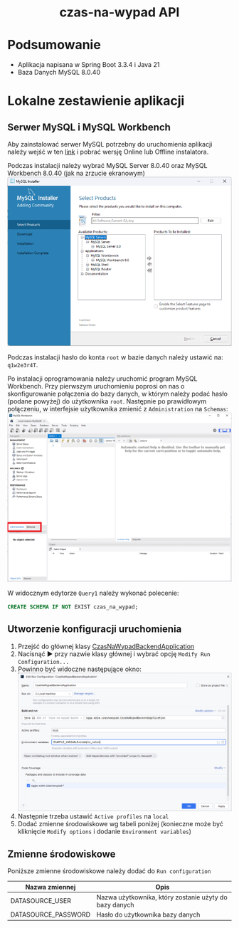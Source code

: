 <h1 align="center">czas-na-wypad API</h1>

# Podsumowanie

* Aplikacja napisana w Spring Boot 3.3.4 i Java 21
* Baza Danych MySQL 8.0.40

# Lokalne zestawienie aplikacji

## Serwer MySQL i MySQL Workbench

Aby zainstalować serwer MySQL potrzebny do uruchomienia aplikacji należy wejść w ten [link](https://dev.mysql.com/downloads/windows/installer/8.0.html)
i pobrać wersję Online lub Offline instalatora.

Podczas instalacji należy wybrać MySQL Server 8.0.40 oraz MySQL Workbench 8.0.40 (jak na zrzucie ekranowym)
![zrzutekranu](docs/instalacja_1.png)

Podczas instalacji hasło do konta `root` w bazie danych należy ustawić na: `q1w2e3r4T`.

Po instalacji oprogramowania należy uruchomić program MySQL Workbench. Przy pierwszym uruchomieniu poprosi on nas o skonfigurowanie połączenia do bazy danych, w którym należy podać hasło (podane powyżej) do użytkownika `root`.
Następnie po prawidłowym połączeniu, w interfejsie użytkownika zmienić z `Administration` na `Schemas`: ![workbench](docs/workbench_1.png)

W widocznym edytorze `Query1` należy wykonać polecenie:

```sql
CREATE SCHEMA IF NOT EXIST czas_na_wypad;
```

## Utworzenie konfiguracji uruchomienia

1. Przejść do głównej klasy [CzasNaWypadBackendApplication](src/main/java/sggw/wzim/czasnawypad/CzasNaWypadBackendApplication.java)
2. Nacisnąć :arrow_forward: przy nazwie klasy głównej i wybrać opcję `Modify Run Configuration...`
3. Powinno być widoczne następujące okno:
![run configuration](docs/run_config.png)
4. Następnie trzeba ustawić `Active profiles` na `local`
5. Dodać zmienne środowiskowe wg tabeli poniżej (konieczne może być kliknięcie `Modify options` i dodanie `Environment variables`)

## Zmienne środowiskowe

Poniższe zmienne środowiskowe należy dodać do `Run configuration`

| Nazwa zmiennej      | Opis                                                   |
|---------------------|--------------------------------------------------------|
| DATASOURCE_USER     | Nazwa użytkownika, który zostanie użyty do bazy danych |
| DATASOURCE_PASSWORD | Hasło do użytkownika bazy danych                       |
